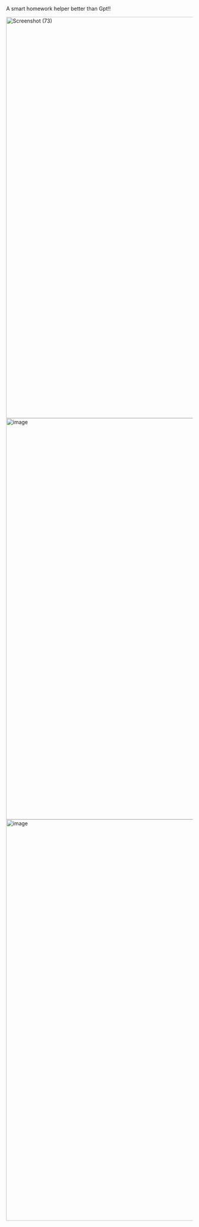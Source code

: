 A smart homework helper better than Gpt!!

<img width="1920" height="1080" alt="Screenshot (73)" src="https://github.com/user-attachments/assets/7acc3f6d-85de-46db-9b31-092a22bb3c16" />

<img width="1920" height="1080" alt="image" src="https://github.com/user-attachments/assets/3f0d30b0-9893-4e19-afa8-51a968fbee60" />

<img width="1920" height="1080" alt="image" src="https://github.com/user-attachments/assets/5d70a899-b107-48de-9bc2-ad545bcdbe9a" />

